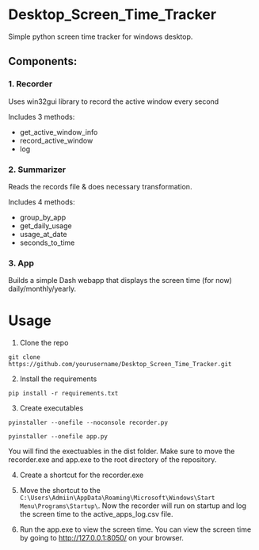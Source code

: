 # Desktop_Screen_Time_Tracker
Simple python screen time tracker for windows desktop.

## Components:
### 1. Recorder
Uses win32gui library to record the active window every second

Includes 3 methods:
- get_active_window_info
- record_active_window
- log

### 2. Summarizer
Reads the records file & does necessary transformation.

Includes 4 methods:
- group_by_app
- get_daily_usage
- usage_at_date
- seconds_to_time

### 3. App
Builds a simple Dash webapp that displays the screen time (for now) daily/monthly/yearly.

# Usage
1. Clone the repo
```
git clone https://github.com/yourusername/Desktop_Screen_Time_Tracker.git
```
2. Install the requirements
```
pip install -r requirements.txt
```
3. Create executables
```
pyinstaller --onefile --noconsole recorder.py
```
```
pyinstaller --onefile app.py
```
You will find the exectuables in the dist folder. Make sure to move the recorder.exe and app.exe to the root directory of the repository.

4. Create a shortcut for the recorder.exe

5. Move the shortcut to the `C:\Users\Admiin\AppData\Roaming\Microsoft\Windows\Start Menu\Programs\Startup\`. Now the recorder will run on startup and log the screen time to the active_apps_log.csv file.

6. Run the app.exe to view the screen time.
You can view the screen time by going to http://127.0.0.1:8050/ on your browser.
